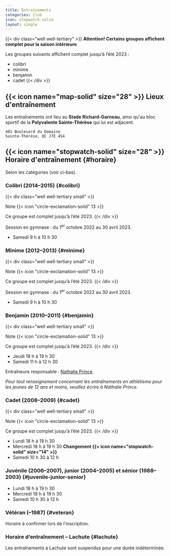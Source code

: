 ```yaml
---
title: Entraînements
categories: Club
icon: stopwatch-solid
layout: single
---
```


{{< div class="well well-tertiary" >}}
**Attention! Certains groupes affichent complet pour la saison intérieure**

Les groupes suivants affichent complet jusqu’à l’été 2023 :

- colibri
- minime
- benjamin
- cadet
{{< /div >}}

## {{< icon name="map-solid" size="28" >}} Lieux d'entraînement

Les entraînements ont lieu au **Stade Richard-Garneau**, ainsi qu'au bloc sportif de la **Polyvalente Sainte-Thérèse** qui lui est adjacent.

```
401 Boulevard du Domaine  
Sainte-Thérèse, QC J7E 4S4
```

<!--
Dans le but d'alléger les plateaux sportifs de la polyvalente durant la session d'hiver, certains entraînements des athlètes de catégorie **juvénile et plus vieux** peuvent se donner à l'**école Saint-Pierre**.

```
201 Rue Saint-Pierre  
Sainte-Thérèse, QC J7E 2S3
```

<em class="badge badge-primary">Nouveau!</em> Club satellite à **Lachute** : les entraînements ont lieu sur la piste d’athlétisme de la **Polyvalente Lavigne**.

```
452 Avenue d’Argenteuil  
Lachute, Quebec J8H 1W9
```
-->

## {{< icon name="stopwatch-solid" size="28" >}} Horaire d'entraînement {#horaire}

Selon les catégories (voir ci-bas).

### Colibri (2014–2015) {#colibri}

{{< div class="well well-tertiary small" >}}

Note {{< icon "circle-exclamation-solid" 13 >}}

Ce groupe est complet jusqu’à l’été 2023.
{{< /div >}}

Session en gymnase : du 1<sup>er</sup> octobre 2022 au 30 avril 2023.

- Samedi 9 h à 10 h 30

### Minime (2012–2013) {#minime}

{{< div class="well well-tertiary small" >}}

Note {{< icon "circle-exclamation-solid" 13 >}}

Ce groupe est complet jusqu’à l’été 2023.
{{< /div >}}


Session en gymnase : du 1<sup>er</sup> octobre 2022 au 30 avril 2023.

- Samedi 9 h à 10 h 30

### Benjamin (2010–2011) {#benjamin}

{{< div class="well well-tertiary small" >}}

Note {{< icon "circle-exclamation-solid" 13 >}}

Ce groupe est complet jusqu’à l’été 2023.
{{< /div >}}


- Jeudi 18 h à 19 h 30
- Samedi 11 h à 12 h 30

Entraîneure responsable : [Nathalie Prince](/club/entraineurs/nathalie-prince/). 

_Pour tout renseignement concernant les entraînements en athlétisme pour les jeunes de 12 ans et moins, veuillez écrire à Nathalie Prince._

### Cadet (2008–2009) {#cadet}

{{< div class="well well-tertiary small" >}}

Note {{< icon "circle-exclamation-solid" 13 >}}

Ce groupe est complet jusqu’à l’été 2023.
{{< /div >}}


- Lundi 18 h à 19 h 30
- Mercredi 18 h à 19 h 30 <strong class="badge badge-default">Changement {{< icon name="stopwatch-solid" size="14" >}}</strong>
- Samedi 10 h 30 à 12 h

<!--Consultez le [calendrier](cadets) pour les cadets.-->

### Juvénile (2006–2007), junior (2004–2005) et sénior (1988–2003) {#juvenile-junior-senior}

- Lundi 18 h à 19 h 30
- Mercredi 18 h à 19 h 30
- Samedi 10 h 30 à 12 h

### Vétéran (–1987) {#veteran}

Horaire à confirmer lors de l'inscription.

<!--

### Demi-fond (cadet, juvénile et plus vieux) {#demi-fond}

Les athlètes de catégorie **cadette** et **juvénile** peuvent suivre la planification spécialisée pour le demi-fond.

- Lundi 18 h à 19 h 30
- Mercredi 18 h à 19 h 30
- Samedi 10 h 30 à 12 h

Consultez le [calendrier](demi-fond) pour les entraînements de demi-fond.

Entraîneurs responsables :

- 
-->


### Horaire d’entraînement – Lachute {#lachute}

Les entraînements à Lachute sont suspendus pour une durée indéterminée.
